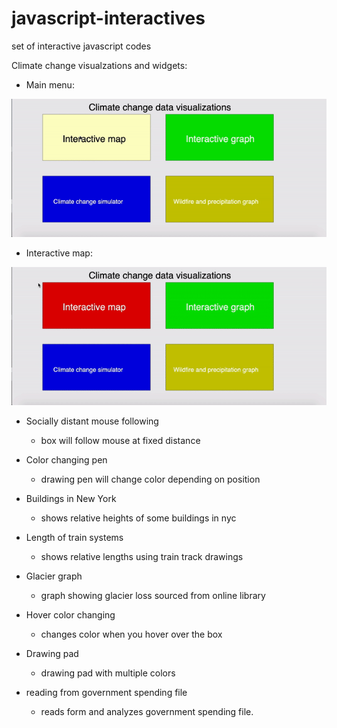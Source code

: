 # javascript-interactives
set of interactive javascript codes

Climate change visualzations and widgets:

- Main menu:

![](gif_images/main_menu.gif)

- Interactive map:

![](gif_images/interactive_map.gif)

- Socially distant mouse following
  - box will follow mouse at fixed distance

- Color changing pen
  - drawing pen will change color depending on position

- Buildings in New York
  - shows relative heights of some buildings in nyc

- Length of train systems
  - shows relative lengths using train track drawings
  
- Glacier graph
  - graph showing glacier loss sourced from online library

- Hover color changing
  - changes color when you hover over the box

- Drawing pad
  - drawing pad with multiple colors

- reading from government spending file
  - reads form and analyzes government spending file.
